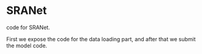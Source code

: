 # SRANet
code for SRANet.

First we expose the code for the data loading part, and after that we submit  the model code.
